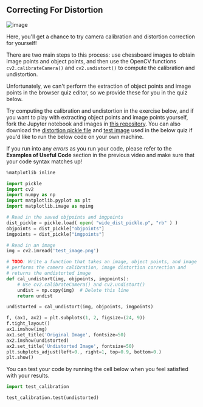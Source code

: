 
## Correcting For Distortion

![image](https://user-images.githubusercontent.com/21034990/227750777-9857ad22-da39-4eb3-9fc6-61853e2ec577.png)

Here, you'll get a chance to try camera calibration and distortion correction for yourself!  

There are two main steps to this process: use chessboard images to obtain image points and object points, and then use the OpenCV functions `cv2.calibrateCamera()` and `cv2.undistort()` to compute the calibration and undistortion.  

Unfortunately, we can't perform the extraction of object points and image points in the browser quiz editor, so we provide these for you in the quiz below.  

Try computing the calibration and undistortion in the exercise below, and if you want to play with extracting object points and image points yourself, fork the Jupyter notebook and images in [this repository](https://github.com/udacity/CarND-Camera-Calibration). You can also download the [distortion pickle file](https://s3-us-west-1.amazonaws.com/udacity-selfdrivingcar/files/Advanced_Lane_Finding_Images/correct_for_distortion/wide_dist_pickle.p) and [test image](https://s3-us-west-1.amazonaws.com/udacity-selfdrivingcar/files/Advanced_Lane_Finding_Images/correct_for_distortion/test_image.png) used in the below quiz if you'd like to run the below code on your own machine.

If you run into any *errors* as you run your code, please refer to the **Examples of Useful Code** section in the previous video and make sure that your code syntax matches up!


```python
%matplotlib inline

import pickle
import cv2
import numpy as np
import matplotlib.pyplot as plt
import matplotlib.image as mpimg

# Read in the saved objpoints and imgpoints
dist_pickle = pickle.load( open( "wide_dist_pickle.p", "rb" ) )
objpoints = dist_pickle["objpoints"]
imgpoints = dist_pickle["imgpoints"]

# Read in an image
img = cv2.imread('test_image.png')

# TODO: Write a function that takes an image, object points, and image points
# performs the camera calibration, image distortion correction and 
# returns the undistorted image
def cal_undistort(img, objpoints, imgpoints):
    # Use cv2.calibrateCamera() and cv2.undistort()
    undist = np.copy(img)  # Delete this line
    return undist

undistorted = cal_undistort(img, objpoints, imgpoints)

f, (ax1, ax2) = plt.subplots(1, 2, figsize=(24, 9))
f.tight_layout()
ax1.imshow(img)
ax1.set_title('Original Image', fontsize=50)
ax2.imshow(undistorted)
ax2.set_title('Undistorted Image', fontsize=50)
plt.subplots_adjust(left=0., right=1, top=0.9, bottom=0.)
plt.show()
```

You can test your code by running the cell below when you feel satisfied with your results.


```python
import test_calibration

test_calibration.test(undistorted)
```
